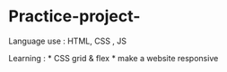 # Practice-project-
Language use : HTML, CSS , JS 




Learning : * CSS grid & flex 
           * make a website responsive 
